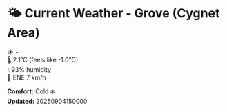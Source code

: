 # 🌤️ Current Weather - Grove (Cygnet Area)

☀️ **-**  
🌡️ 2.1°C (feels like -1.0°C)  
💧 93% humidity  
💨 ENE 7 km/h  

**Comfort:** Cold ❄️  
**Updated:** 20250904150000

